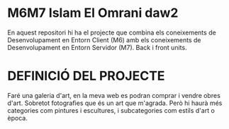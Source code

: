 # M6M7 Islam El Omrani daw2

En aquest repositori hi ha el projecte que combina els coneixements de Desenvolupament en Entorn Client (M6) amb els coneixements
de Desenvolupament en Entorn Servidor (M7). Back i front units.

# DEFINICIÓ DEL PROJECTE
Faré una galeria d'art, en la meva web es podran comprar i vendre obres d'art. Sobretot fotografies que és un art que m'agrada.
Però hi haurà més categories com pintures i escultures, i subcategories com estils d'art o època.
